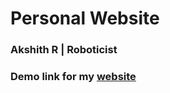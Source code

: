 # Personal Website
<h3>Akshith R | Roboticist</h3>
<h3>Demo link for my <a href="https://akshith08.github.io/portfolio/">website</a></h3>
